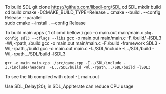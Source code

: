 To build SDL
    git clone https://github.com/libsdl-org/SDL
    cd SDL
    mkdir build
    cd build
    cmake -DCMAKE_BUILD_TYPE=Release ..
    cmake --build . --config Release --parallel  
    sudo cmake --install . --config Release

To build main apps ( 1 of cmd bellow )
    gcc -o main.out main/main.c `pkg-config sdl3 --cflags --libs`
    gcc -o main.out main/main.c -F./build/ -lSDL3 -Wl,-rpath,./build
    gcc -o main.out main/main.c -F./build -framework SDL3 -Wl,-rpath,./build
    gcc -o main.out main.c -I../SDL/include -L../SDL/build -Wl,-rpath,../SDL/build -lSDL3

    g++ -o main main.cpp ./src/game.cpp -I../SDL/include -I./include/headers  -L../SDL/build -Wl,-rpath,../SDL/build -lSDL3
To see the lib compiled with 
    otool -L main.out

Use SDL_Delay(20); in SDL_AppIterate can reduce CPU usage   